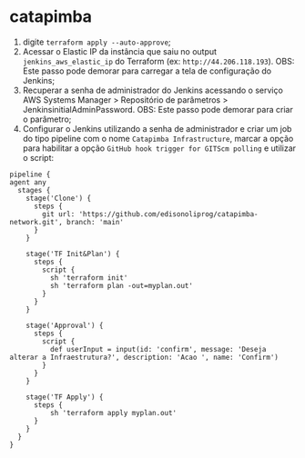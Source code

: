# catapimba
1. digite `terraform apply --auto-approve`;
2. Acessar o Elastic IP da instância que saiu no output `jenkins_aws_elastic_ip` do Terraform (ex: `http://44.206.118.193`). OBS: Este passo pode demorar para carregar a tela de configuração do Jenkins;
3. Recuperar a senha de administrador do Jenkins acessando o serviço AWS Systems Manager > Repositório de parâmetros > JenkinsinitialAdminPassword. OBS: Este passo pode demorar para criar o parâmetro;
4. Configurar o Jenkins utilizando a senha de administrador e criar um job do tipo pipeline com o nome `Catapimba Infrastructure`, marcar a opção para habilitar a opção `GitHub hook trigger for GITScm polling` e utilizar o script:

```
pipeline {
agent any
  stages {
    stage('Clone') {
      steps {
        git url: 'https://github.com/edisonoliprog/catapimba-network.git', branch: 'main'
      }
    }

    stage('TF Init&Plan') {
      steps {
        script {
          sh 'terraform init'
          sh 'terraform plan -out=myplan.out'
        }
      }
    }

    stage('Approval') {
      steps {
        script {
          def userInput = input(id: 'confirm', message: 'Deseja alterar a Infraestrutura?', description: 'Acao ', name: 'Confirm')
        }
      }
    }

    stage('TF Apply') {
      steps {
          sh 'terraform apply myplan.out'
      }
    }
  }
}
```